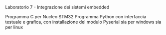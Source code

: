 Laboratorio 7 - Integrazione dei sistemi embedded

Programma C per Nucleo STM32
Programma Python con interfaccia testuale e grafica, con installazione del modulo Pyserial sia per windows sia per linux